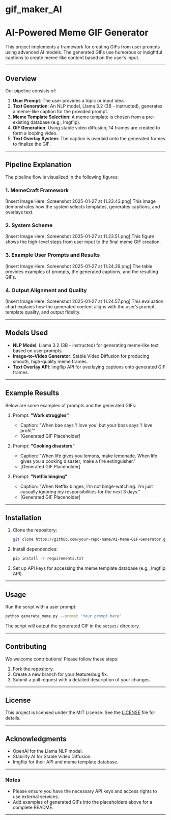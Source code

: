 # gif_maker_AI

# AI-Powered Meme GIF Generator

This project implements a framework for creating GIFs from user prompts using advanced AI models. The generated GIFs use humorous or insightful captions to create meme-like content based on the user’s input.

---

## Overview

Our pipeline consists of:
1. **User Prompt**: The user provides a topic or input idea.
2. **Text Generation**: An NLP model, Llama 3.2 (3B - instructed), generates a meme-like caption for the provided prompt.
3. **Meme Template Selection**: A meme template is chosen from a pre-existing database (e.g., Imgflip).
4. **GIF Generation**: Using stable video diffusion, 14 frames are created to form a looping video.
5. **Text Overlay System**: The caption is overlaid onto the generated frames to finalize the GIF.

---

## Pipeline Explanation

The pipeline flow is visualized in the following figures:

### 1. MemeCraft Framework
[Insert Image Here: Screenshot 2025-01-27 at 11.23.43.png]
This image demonstrates how the system selects templates, generates captions, and overlays text.

### 2. System Scheme
[Insert Image Here: Screenshot 2025-01-27 at 11.23.51.png]
This figure shows the high-level steps from user input to the final meme GIF creation.

### 3. Example User Prompts and Results
[Insert Image Here: Screenshot 2025-01-27 at 11.24.29.png]
The table provides examples of prompts, the generated captions, and the resulting GIFs.

### 4. Output Alignment and Quality
[Insert Image Here: Screenshot 2025-01-27 at 11.24.57.png]
This evaluation chart explains how the generated content aligns with the user’s prompt, template quality, and output fidelity.

---

## Models Used

- **NLP Model**: Llama 3.2 (3B - instructed) for generating meme-like text based on user prompts.
- **Image-to-Video Generator**: Stable Video Diffusion for producing smooth, high-quality meme frames.
- **Text Overlay API**: Imgflip API for overlaying captions onto generated GIF frames.

---

## Example Results

Below are some examples of prompts and the generated GIFs:

1. Prompt: **"Work struggles"**
   - Caption: "When bae says 'I love you' but your boss says 'I love profit'"
   - [Generated GIF Placeholder]

2. Prompt: **"Cooking disasters"**
   - Caption: "When life gives you lemons, make lemonade. When life gives you a cooking disaster, make a fire extinguisher."
   - [Generated GIF Placeholder]

3. Prompt: **"Netflix binging"**
   - Caption: "When Netflix binges, I'm not binge-watching. I'm just casually ignoring my responsibilities for the next 3 days."
   - [Generated GIF Placeholder]

---

## Installation

1. Clone the repository:
   ```bash
   git clone https://github.com/your-repo-name/AI-Meme-GIF-Generator.git
   ```

2. Install dependencies:
   ```bash
   pip install -r requirements.txt
   ```

3. Set up API keys for accessing the meme template database (e.g., Imgflip API).

---

## Usage

Run the script with a user prompt:
```bash
python generate_meme.py --prompt "Your prompt here"
```
The script will output the generated GIF in the `output/` directory.

---

## Contributing

We welcome contributions! Please follow these steps:
1. Fork the repository.
2. Create a new branch for your feature/bug fix.
3. Submit a pull request with a detailed description of your changes.

---

## License

This project is licensed under the MIT License. See the [LICENSE](LICENSE) file for details.

---

## Acknowledgments

- OpenAI for the Llama NLP model.
- Stability AI for Stable Video Diffusion.
- Imgflip for their API and meme template database.

---

### Notes

- Please ensure you have the necessary API keys and access rights to use external services.
- Add examples of generated GIFs into the placeholders above for a complete README.

---

